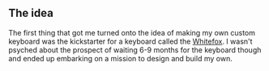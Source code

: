 ## The idea
The first thing that got me turned onto the idea of making my own custom keyboard was the kickstarter for a keyboard called the [Whitefox](https://www.kickstarter.com/projects/lekashman/whitefox-mechanical-keyboard). I wasn't psyched about the prospect of waiting 6-9 months for the keyboard though and ended up embarking on a mission to design and build my own.